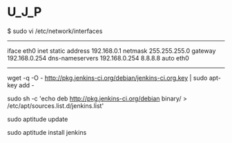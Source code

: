 # U_J_P
$ sudo vi /etc/network/interfaces 
________________________________________________________
iface eth0 inet static 
address 192.168.0.1 
netmask 255.255.255.0 
gateway 192.168.0.254
dns-nameservers 192.168.0.254 8.8.8.8
auto eth0 
_________________________________________________________
wget -q -O - http://pkg.jenkins-ci.org/debian/jenkins-ci.org.key | sudo apt-key add -

sudo sh -c 'echo deb http://pkg.jenkins-ci.org/debian binary/ > /etc/apt/sources.list.d/jenkins.list'

sudo aptitude update

sudo aptitude install jenkins
